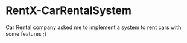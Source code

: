 # RentX-CarRentalSystem
Car Rental company asked me to implement a system to rent cars with some features ;)

